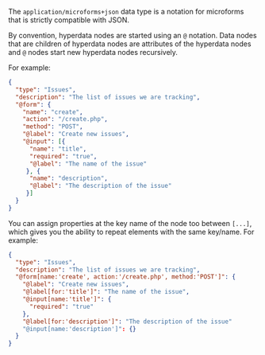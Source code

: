 The ```application/microforms+json``` data type is a notation for microforms that is strictly compatible with JSON.

By convention, hyperdata nodes are started using an ```@``` notation. Data nodes that are children of hyperdata nodes are attributes of the hyperdata nodes and ```@``` nodes start new hyperdata nodes recursively.

For example:

```json
{
  "type": "Issues",
  "description": "The list of issues we are tracking",
  "@form": {
    "name": "create",
    "action": "/create.php",
    "method": "POST",
    "@label": "Create new issues",
    "@input": [{
      "name": "title",
      "required": "true",
      "@label": "The name of the issue"
     }, {
      "name": "description",
      "@label": "The description of the issue"
     }]
  }
}
```

You can assign properties at the key name of the node too between ```[...]```, which gives you the ability to repeat elements with the same key/name. For example:

```json
{
  "type": "Issues",
  "description": "The list of issues we are tracking",
  "@form[name:'create', action:'/create.php', method:'POST']": {
    "@label": "Create new issues",
    "@label[for:'title']": "The name of the issue",
    "@input[name:'title']": {
      "required": "true"
    },
    "@label[for:'description']": "The description of the issue"
    "@input[name:'description']": {}
  }
}
```